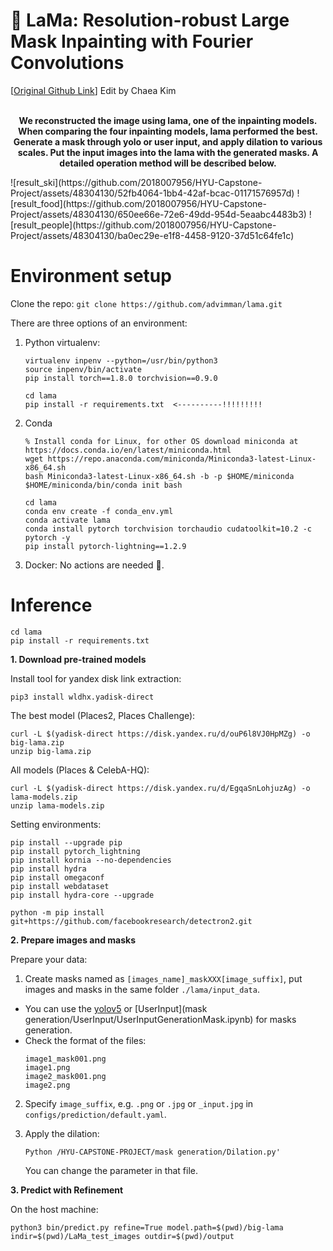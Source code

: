 # 🦙 LaMa: Resolution-robust Large Mask Inpainting with Fourier Convolutions

[[Original Github Link](https://github.com/advimman/lama)] Edit by Chaea Kim

<p align="center" "font-size:30px;">
  <br>
  <b>
We reconstructed the image using lama, one of the inpainting models.  When comparing the four inpainting models, lama performed the best.  
Generate a mask through yolo or user input, and apply dilation to various scales. Put the input images into the lama with the generated masks. A detailed operation method will be described below.</b>
</p>
![result_ski](https://github.com/2018007956/HYU-Capstone-Project/assets/48304130/52fb4064-1bb4-42af-bcac-01171576957d)
![result_food](https://github.com/2018007956/HYU-Capstone-Project/assets/48304130/650ee66e-72e6-49dd-954d-5eaabc4483b3)
![result_people](https://github.com/2018007956/HYU-Capstone-Project/assets/48304130/ba0ec29e-e1f8-4458-9120-37d51c64fe1c)


# Environment setup

Clone the repo:
`git clone https://github.com/advimman/lama.git`

There are three options of an environment:

1. Python virtualenv:

    ```
    virtualenv inpenv --python=/usr/bin/python3
    source inpenv/bin/activate
    pip install torch==1.8.0 torchvision==0.9.0
    
    cd lama
    pip install -r requirements.txt  <----------!!!!!!!!!
    ```

2. Conda
    
    ```
    % Install conda for Linux, for other OS download miniconda at https://docs.conda.io/en/latest/miniconda.html
    wget https://repo.anaconda.com/miniconda/Miniconda3-latest-Linux-x86_64.sh
    bash Miniconda3-latest-Linux-x86_64.sh -b -p $HOME/miniconda
    $HOME/miniconda/bin/conda init bash

    cd lama
    conda env create -f conda_env.yml
    conda activate lama
    conda install pytorch torchvision torchaudio cudatoolkit=10.2 -c pytorch -y
    pip install pytorch-lightning==1.2.9
    ```
 
3. Docker: No actions are needed 🎉.

# Inference <a name="prediction"></a>
```
cd lama
pip install -r requirements.txt 
```
**1. Download pre-trained models**

Install tool for yandex disk link extraction:

```
pip3 install wldhx.yadisk-direct
```

The best model (Places2, Places Challenge):
    
```    
curl -L $(yadisk-direct https://disk.yandex.ru/d/ouP6l8VJ0HpMZg) -o big-lama.zip
unzip big-lama.zip
```

All models (Places & CelebA-HQ):

```
curl -L $(yadisk-direct https://disk.yandex.ru/d/EgqaSnLohjuzAg) -o lama-models.zip
unzip lama-models.zip
```

Setting environments:
```
pip install --upgrade pip
pip install pytorch_lightning 
pip install kornia --no-dependencies
pip install hydra
pip install omegaconf
pip install webdataset
pip install hydra-core --upgrade

python -m pip install git+https://github.com/facebookresearch/detectron2.git
```

**2. Prepare images and masks**

Prepare your data:
1) Create masks named as `[images_name]_maskXXX[image_suffix]`, put images and masks in the same folder `./lama/input_data`. 
- You can use the [yolov5](https://github.com/ultralytics/yolov5) or [UserInput](mask generation/UserInput/UserInputGenerationMask.ipynb) for masks generation. 
- Check the format of the files:
    ```    
    image1_mask001.png
    image1.png
    image2_mask001.png
    image2.png
    ```
2) Specify `image_suffix`, e.g. `.png` or `.jpg` or `_input.jpg` in `configs/prediction/default.yaml`.  

3) Apply the dilation:
    ```
    Python /HYU-CAPSTONE-PROJECT/mask generation/Dilation.py'
    ```
    You can change the parameter in that file.


**3. Predict with Refinement**

On the host machine:

    python3 bin/predict.py refine=True model.path=$(pwd)/big-lama indir=$(pwd)/LaMa_test_images outdir=$(pwd)/output
